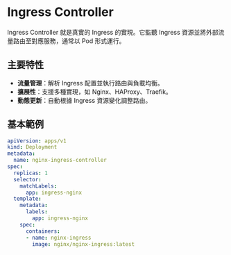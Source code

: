 # Ingress Controller

Ingress Controller 就是真實的 Ingress 的實現。它監聽 Ingress 資源並將外部流量路由至對應服務，通常以 Pod 形式運行。

## 主要特性
- **流量管理**：解析 Ingress 配置並執行路由與負載均衡。
- **擴展性**：支援多種實現，如 Nginx、HAProxy、Traefik。
- **動態更新**：自動根據 Ingress 資源變化調整路由。

## 基本範例
```yaml
apiVersion: apps/v1
kind: Deployment
metadata:
  name: nginx-ingress-controller
spec:
  replicas: 1
  selector:
    matchLabels:
      app: ingress-nginx
  template:
    metadata:
      labels:
        app: ingress-nginx
    spec:
      containers:
      - name: nginx-ingress
        image: nginx/nginx-ingress:latest